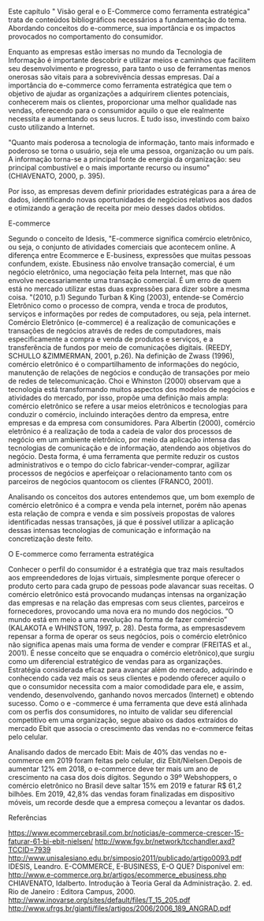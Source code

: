 Este capítulo " Visão geral e o E-Commerce como ferramenta estratégica" trata de conteúdos bibliográficos necessários a fundamentação do tema. Abordando conceitos do e-commerce, sua importância e os impactos provocados no comportamento do consumidor. 


Enquanto as empresas estão imersas no mundo da Tecnologia de Informação é importante descobrir e utilizar meios e caminhos que facilitem seu desenvolvimento e progresso, para tanto o uso de ferramentas menos onerosas são vitais para a sobrevivência dessas empresas. Daí a importância do e-commerce como ferramenta estratégica que tem o objetivo de ajudar as organizações a adquirirem clientes potenciais, conhecerem mais os clientes, proporcionar uma melhor qualidade nas vendas, oferecendo para o consumidor aquilo o que ele realmente necessita e aumentando os seus  lucros. E tudo isso, investindo com baixo custo utilizando a Internet.

"Quanto mais poderosa a tecnologia de informação, tanto mais informado e poderoso se torna o usuário, seja ele uma pessoa, organização ou um país. A informação torna-se a principal fonte de energia da organização: seu principal combustível e o mais importante recurso ou insumo" (CHIAVENATO, 2000, p. 395).

Por isso, as empresas devem definir prioridades estratégicas para a área de dados, identificando novas oportunidades de negócios relativos aos dados e otimizando a geração de receita por meio desses dados obtidos. 

E-commerce

Segundo o conceito de Idesis, "E-commerce significa comércio eletrônico, ou seja, o conjunto de atividades comerciais que acontecem online. A diferença entre Ecommerce e E-business, expressões que muitas pessoas confundem, existe. Ebusiness não envolve transação comercial, é um negócio eletrônico, uma negociação feita pela Internet, mas que não envolve necessariamente uma transação comercial. É um erro de quem está no mercado utilizar estas duas expressões para dizer sobre a mesma coisa. "(2010, p.1) 
Segundo Turban & King (2003), entende-se Comércio Eletrônico como o processo de compra, venda e troca de produtos, serviços e informações por redes de computadores, ou seja, pela internet. Comércio Eletrônico (e-commerce) é a realização de comunicações e
transações de negócios através de redes de computadores, mais especificamente a compra e venda de produtos e serviços, e a transferência de fundos por meio de comunicações digitais. (REEDY, SCHULLO &ZIMMERMAN, 2001, p.26).
Na definição de Zwass (1996), comércio eletrônico é o compartilhamento de informações do negócio, manutenção de relações de negócios e condução de transações por meio de redes de telecomunicação. Choi e Whinston (2000) observam que a tecnologia está transformando muitos aspectos dos modelos de negócios e atividades do mercado, por isso, propõe uma definição mais ampla: comércio eletrônico se refere a usar meios eletrônicos e tecnologias para conduzir o comércio, incluindo interações dentro da empresa, entre empresas e da empresa
com consumidores. Para Albertin (2000), comércio eletrônico é a realização de toda a cadeia de valor dos processos de negócio em um ambiente eletrônico, por meio da aplicação intensa das tecnologias de comunicação e de informação, atendendo aos objetivos do negócio. Desta forma, é uma ferramenta que permite reduzir os custos administrativos e o tempo do ciclo fabricar-vender-comprar, agilizar processos de negócios e aperfeiçoar o relacionamento tanto com os parceiros de negócios quantocom os clientes (FRANCO, 2001).

Analisando os conceitos dos autores entendemos que, um bom exemplo de comércio eletrônico é a compra e venda pela internet, porém não apenas esta relação de compra e venda e sim possíveis propostas de valores identificadas nessas transações, já que é possível utilizar a aplicação dessas intensas tecnologias de comunicação e informação na concretização deste feito.

O E-commerce como ferramenta estratégica

Conhecer o perfil do consumidor é a estratégia que traz mais resultados aos empreendedores de lojas virtuais, simplesmente porque oferecer o produto certo para cada grupo de pessoas pode alavancar suas receitas.  O comércio eletrônico está provocando mudanças intensas na organização das empresas e na relação das empresas com seus clientes, parceiros e fornecedores, provocando uma nova era no mundo dos negócios. “O mundo está em meio a uma revolução na forma de fazer comércio” (KALAKOTA e WHINSTON, 1997, p. 28). Desta forma, as empresasdevem repensar a forma de operar os seus negócios, pois o comércio eletrônico não significa apenas mais uma forma de vender e comprar (FREITAS et al., 2001).
É nesse conceito que se enquadra o comércio eletrônico),que surgiu como um diferencial estratégico de vendas para as organizações. Estratégia considerada eficaz  para avançar além do mercado, adquirindo e conhecendo cada vez mais os seus clientes e podendo oferecer aquilo o que o consumidor necessita com a maior comodidade para ele, e assim, vendendo, desenvolvendo, ganhando novos mercados (Internet) e obtendo sucesso. 
Como o e -commerce é uma ferramenta que deve está alinhada com os perfis dos consumidores,  no intuito de validar seu diferencial competitivo em uma organização, segue abaixo os dados extraídos do mercado Ebit que associa o crescimento das vendas no e-commerce feitas pelo celular.

Analisando dados de mercado Ebit:  Mais de 40% das vendas no e-commerce em 2019 foram feitas pelo celular, diz Ebit/Nielsen.Depois de aumentar 12% em 2018, o e-commerce deve ter mais um ano de crescimento na casa dos dois dígitos. Segundo o 39º Webshoppers, o comércio eletrônico no Brasil deve saltar 15% em 2019 e faturar R$ 61,2 bilhões. Em 2019, 42,8% das vendas foram finalizadas em dispositivo móveis, um recorde desde que a empresa começou a levantar os dados.



Referências

https://www.ecommercebrasil.com.br/noticias/e-commerce-crescer-15-faturar-61-bi-ebit-nielsen/
http://www.fgv.br/network/tcchandler.axd?TCCID=7939
http://www.unisalesiano.edu.br/simposio2011/publicado/artigo0093.pdf
IDESIS, Leandro. E-COMMERCE, E-BUSINESS, E-O QUE? Disponível em: http://www.e-commerce.org.br/artigos/ecommerce_ebusiness.php 
CHIAVENATO, Idalberto. Introdução à Teoria Geral da Administração. 2. ed. Rio de Janeiro : Editora Campus, 2000.
http://www.inovarse.org/sites/default/files/T_15_205.pdf
http://www.ufrgs.br/gianti/files/artigos/2006/2006_189_ANGRAD.pdf
